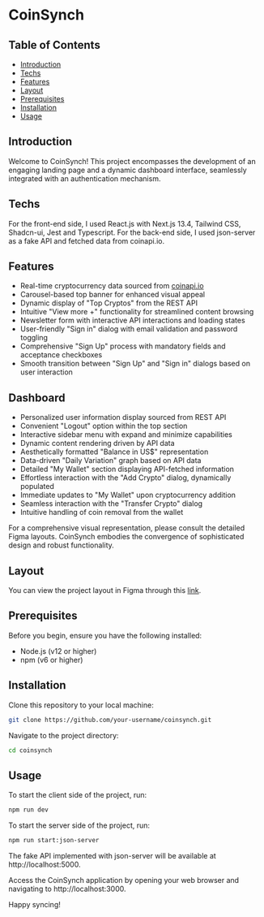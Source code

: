 # CoinSynch

## Table of Contents
- [Introduction](#introduction)
- [Techs](#techs)
- [Features](#features)
- [Layout](#layout)
- [Prerequisites](#prerequisites)
- [Installation](#installation)
- [Usage](#usage)

## Introduction

Welcome to CoinSynch! This project encompasses the development of an engaging landing page and a dynamic dashboard interface, seamlessly integrated with an authentication mechanism.

## Techs

For the front-end side, I used React.js with Next.js 13.4, Tailwind CSS, Shadcn-ui, Jest and Typescript. For the back-end side, I used json-server as a fake API and fetched data from coinapi.io.

## Features

- Real-time cryptocurrency data sourced from [coinapi.io](https://www.coinapi.io/)
- Carousel-based top banner for enhanced visual appeal
- Dynamic display of "Top Cryptos" from the REST API
- Intuitive "View more +" functionality for streamlined content browsing
- Newsletter form with interactive API interactions and loading states
- User-friendly "Sign in" dialog with email validation and password toggling
- Comprehensive "Sign Up" process with mandatory fields and acceptance checkboxes
- Smooth transition between "Sign Up" and "Sign in" dialogs based on user interaction

## Dashboard

- Personalized user information display sourced from REST API
- Convenient "Logout" option within the top section
- Interactive sidebar menu with expand and minimize capabilities
- Dynamic content rendering driven by API data
- Aesthetically formatted "Balance in US$" representation
- Data-driven "Daily Variation" graph based on API data
- Detailed "My Wallet" section displaying API-fetched information
- Effortless interaction with the "Add Crypto" dialog, dynamically populated
- Immediate updates to "My Wallet" upon cryptocurrency addition
- Seamless interaction with the "Transfer Crypto" dialog
- Intuitive handling of coin removal from the wallet

For a comprehensive visual representation, please consult the detailed Figma layouts. CoinSynch embodies the convergence of sophisticated design and robust functionality.

## Layout

You can view the project layout in Figma through this [link](https://www.figma.com/file/B8scopEM014WR4Oh58UaDb/%5BEduSynch%5D--Front-End-Test).

## Prerequisites

Before you begin, ensure you have the following installed:

- Node.js (v12 or higher)
- npm (v6 or higher)

## Installation

Clone this repository to your local machine:

```bash
git clone https://github.com/your-username/coinsynch.git
```

Navigate to the project directory:

```bash
cd coinsynch
```

## Usage

To start the client side of the project, run:

```bash
npm run dev
```

To start the server side of the project, run:

```bash
npm run start:json-server
```

The fake API implemented with json-server will be available at http://localhost:5000.

Access the CoinSynch application by opening your web browser and navigating to http://localhost:3000.

Happy syncing!
